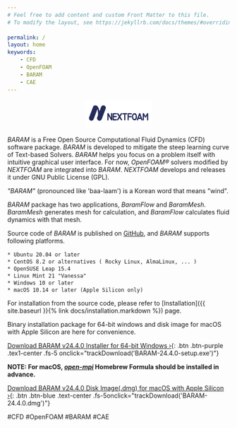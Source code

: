 ```yaml
---
# Feel free to add content and custom Front Matter to this file.
# To modify the layout, see https://jekyllrb.com/docs/themes/#overriding-theme-defaults

permalink: /
layout: home
keywords:
    - CFD
    - OpenFOAM
    - BARAM
    - CAE
---
```

<p align='center'>
    <a href="https://www.nextfoam.co.kr/">
        <img src="https://github.com/nextfoam/baram-pages/raw/main/screenshots/nextfoam_eng_blue.png" width="30%">
    </a><br>
</p>


*BARAM* is a Free Open Source Computational Fluid Dynamics (CFD) software package. *BARAM* is developed to mitigate the steep learning curve of Text-based Solvers. *BARAM* helps you focus on a problem itself with intuitive graphical user interface. For now, *OpenFOAM®* solvers modified by *NEXTFOAM* are integrated into *BARAM*. *NEXTFOAM* develops and releases it under GNU Public License (GPL).

*"BARAM"* (pronounced like 'baa-laam') is a Korean word that means "wind".

*BARAM* package has two applications, *BaramFlow* and *BaramMesh*.
*BaramMesh* generates mesh for calculation, and *BaramFlow* calculates fluid dynamics with that mesh.


Source code of *BARAM* is published on [GitHub](https://github.com/nextfoam/baram), and *BARAM* supports following platforms.

    * Ubuntu 20.04 or later
    * CentOS 8.2 or alternatives ( Rocky Linux, AlmaLinux, ... )
    * OpenSUSE Leap 15.4
    * Linux Mint 21 "Vanessa"
    * Windows 10 or later
    * macOS 10.14 or later (Apple Silicon only)

For installation from the source code, please refer to [Installation]({{ site.baseurl }}{% link docs/installation.markdown %}) page.


Binary installation package for 64-bit windows and disk image for macOS with Apple Silicon are here for convenience.

[Download BARAM v24.4.0 Installer for 64-bit Windows ›](https://d3c6e16xufx1gb.cloudfront.net/BARAM-24.4.0-setup.exe){: .btn .btn-purple .tex1-center .fs-5 onclick="trackDownload('BARAM-24.4.0-setup.exe')"}


**NOTE: For macOS, [*open-mpi*](https://formulae.brew.sh/formula/open-mpi) Homebrew Formula should be installed in advance.**

[Download BARAM v24.4.0 Disk Image(.dmg) for macOS with Apple Silicon ›](https://d3c6e16xufx1gb.cloudfront.net/BARAM-24.4.0.dmg){: .btn .btn-blue .text-center .fs-5onclick="trackDownload('BARAM-24.4.0.dmg')"}

#CFD #OpenFOAM #BARAM #CAE

